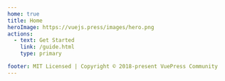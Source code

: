 ```yaml
---
home: true
title: Home
heroImage: https://vuejs.press/images/hero.png
actions:
  - text: Get Started
    link: /guide.html
    type: primary

footer: MIT Licensed | Copyright © 2018-present VuePress Community
---
```


